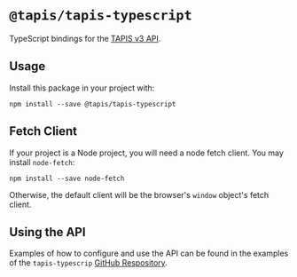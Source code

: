 # `@tapis/tapis-typescript`

TypeScript bindings for the [TAPIS v3 API](https://tapis.io/).

## Usage 

Install this package in your project with:

```
npm install --save @tapis/tapis-typescript
```

## Fetch Client

If your project is a Node project, you will need a node fetch client. You may install `node-fetch`:

```
npm install --save node-fetch
```

Otherwise, the default client will be the browser's `window` object's fetch client.

## Using the API

Examples of how to configure and use the API can be found in the examples of the `tapis-typescrip` [GitHub Respository](https://github.com/tapis-project/tapis-typescript/examples).